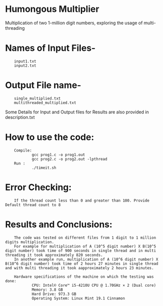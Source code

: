 # Humongous Multiplier
Multiplication of two 1-million digit numbers, exploring the usage of multi-threading

# Names of Input Files-
        input1.txt
        input2.txt 

# Output File name-
        single_multiplied.txt
        multithreaded_multiplied.txt

Some Details for Input and Output files for Results are also provided in description.txt

# How to use the code:
        Compile:
                gcc prog1.c -o prog1.out
                gcc prog2.c -o prog2.out -lpthread
        Run :
                ./timeit.sh

# Error Checking:
        If the thread count less than 0 and greater than 100. Provide Default thread count to 8

# Results and Conclusions:
        The code was tested on different files from 1 digit to 1 million digits multiplication.
        For example for multiplication of A (10^5 digit number) X B(10^5 digit number) took time of 900 seconds in single thread and in multi threading it took approximately 820 seconds.
        In another example run, multiplication of A (10^6 digit number) X B(10^6 digit number) took time of 2 hours 27 minutes in single thread and with multi threading it took aapproximately 2 hours 23 minutes.

        Hardware specifications of the machine on which the testing was done:
                CPU: Intel© Core™ i5-4210U CPU @ 1.70GHz × 2 (Dual core)
                Memory: 3.8 GB
                Hard Drive: 973.3 GB
                Operating System: Linux Mint 19.1 Cinnamon